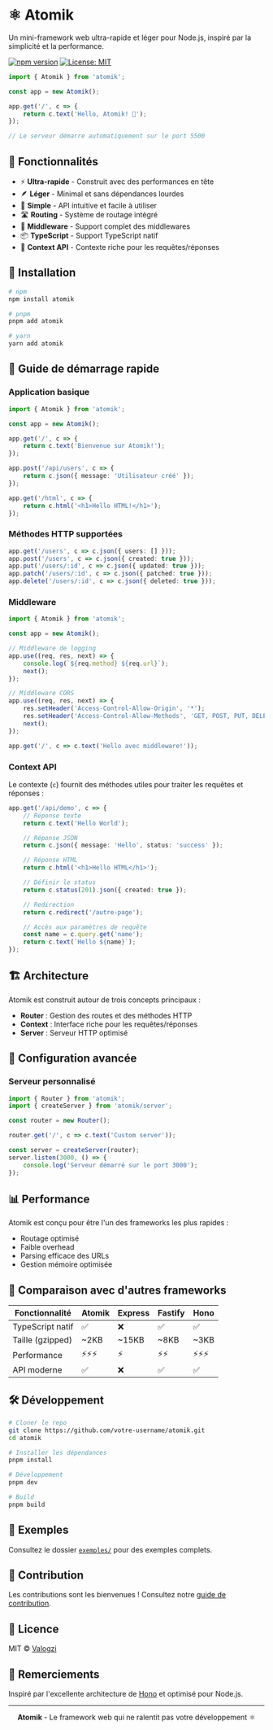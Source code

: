 # ⚛️ Atomik

Un mini-framework web ultra-rapide et léger pour Node.js, inspiré par la simplicité et la performance.

[![npm version](https://badge.fury.io/js/atomik.svg)](https://badge.fury.io/js/atomik) [![License: MIT](https://img.shields.io/badge/License-MIT-yellow.svg)](https://opensource.org/licenses/MIT)

```typescript
import { Atomik } from 'atomik';

const app = new Atomik();

app.get('/', c => {
	return c.text('Hello, Atomik! 🚀');
});

// Le serveur démarre automatiquement sur le port 5500
```

## 🌟 Fonctionnalités

- ⚡ **Ultra-rapide** - Construit avec des performances en tête
- 🪶 **Léger** - Minimal et sans dépendances lourdes
- 🔧 **Simple** - API intuitive et facile à utiliser
- 🛣️ **Routing** - Système de routage intégré
- 🔌 **Middleware** - Support complet des middlewares
- 📦 **TypeScript** - Support TypeScript natif
- 🎯 **Context API** - Contexte riche pour les requêtes/réponses

## 🚀 Installation

```bash
# npm
npm install atomik

# pnpm
pnpm add atomik

# yarn
yarn add atomik
```

## 📖 Guide de démarrage rapide

### Application basique

```typescript
import { Atomik } from 'atomik';

const app = new Atomik();

app.get('/', c => {
	return c.text('Bienvenue sur Atomik!');
});

app.post('/api/users', c => {
	return c.json({ message: 'Utilisateur créé' });
});

app.get('/html', c => {
	return c.html('<h1>Hello HTML!</h1>');
});
```

### Méthodes HTTP supportées

```typescript
app.get('/users', c => c.json({ users: [] }));
app.post('/users', c => c.json({ created: true }));
app.put('/users/:id', c => c.json({ updated: true }));
app.patch('/users/:id', c => c.json({ patched: true }));
app.delete('/users/:id', c => c.json({ deleted: true }));
```

### Middleware

```typescript
import { Atomik } from 'atomik';

const app = new Atomik();

// Middleware de logging
app.use((req, res, next) => {
	console.log(`${req.method} ${req.url}`);
	next();
});

// Middleware CORS
app.use((req, res, next) => {
	res.setHeader('Access-Control-Allow-Origin', '*');
	res.setHeader('Access-Control-Allow-Methods', 'GET, POST, PUT, DELETE');
	next();
});

app.get('/', c => c.text('Hello avec middleware!'));
```

### Context API

Le contexte (`c`) fournit des méthodes utiles pour traiter les requêtes et réponses :

```typescript
app.get('/api/demo', c => {
	// Réponse texte
	return c.text('Hello World');

	// Réponse JSON
	return c.json({ message: 'Hello', status: 'success' });

	// Réponse HTML
	return c.html('<h1>Hello HTML</h1>');

	// Définir le status
	return c.status(201).json({ created: true });

	// Redirection
	return c.redirect('/autre-page');

	// Accès aux paramètres de requête
	const name = c.query.get('name');
	return c.text(`Hello ${name}`);
});
```

## 🏗️ Architecture

Atomik est construit autour de trois concepts principaux :

- **Router** : Gestion des routes et des méthodes HTTP
- **Context** : Interface riche pour les requêtes/réponses
- **Server** : Serveur HTTP optimisé

## 🔧 Configuration avancée

### Serveur personnalisé

```typescript
import { Router } from 'atomik';
import { createServer } from 'atomik/server';

const router = new Router();

router.get('/', c => c.text('Custom server'));

const server = createServer(router);
server.listen(3000, () => {
	console.log('Serveur démarré sur le port 3000');
});
```

## 📊 Performance

Atomik est conçu pour être l'un des frameworks les plus rapides :

- Routage optimisé
- Faible overhead
- Parsing efficace des URLs
- Gestion mémoire optimisée

## 🤝 Comparaison avec d'autres frameworks

| Fonctionnalité   | Atomik | Express | Fastify | Hono   |
| ---------------- | ------ | ------- | ------- | ------ |
| TypeScript natif | ✅     | ❌      | ✅      | ✅     |
| Taille (gzipped) | ~2KB   | ~15KB   | ~8KB    | ~3KB   |
| Performance      | ⚡⚡⚡ | ⚡      | ⚡⚡    | ⚡⚡⚡ |
| API moderne      | ✅     | ❌      | ✅      | ✅     |

## 🛠️ Développement

```bash
# Cloner le repo
git clone https://github.com/votre-username/atomik.git
cd atomik

# Installer les dépendances
pnpm install

# Développement
pnpm dev

# Build
pnpm build
```

## 📝 Exemples

Consultez le dossier [`exemples/`](./src/exemples/) pour des exemples complets.

## 🤝 Contribution

Les contributions sont les bienvenues ! Consultez notre [guide de contribution](CONTRIBUTING.md).

## 📄 Licence

MIT © [Valogzi](https://github.com/valogzi)

## 🙏 Remerciements

Inspiré par l'excellente architecture de [Hono](https://hono.dev/) et optimisé pour Node.js.

---

<div align="center">
  <strong>Atomik</strong> - Le framework web qui ne ralentit pas votre développement ⚛️
</div>
